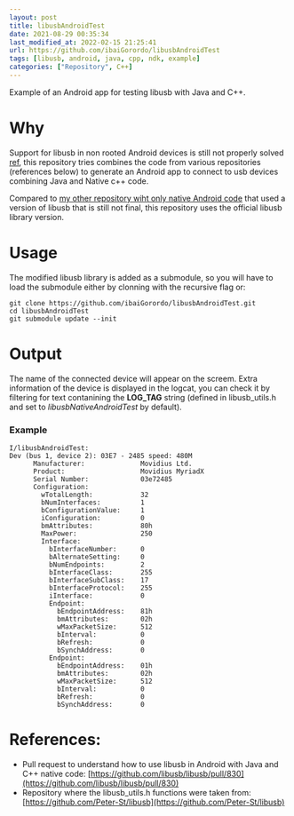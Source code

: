 ```yaml
---
layout: post
title: libusbAndroidTest
date: 2021-08-29 00:35:34 
last_modified_at: 2022-02-15 21:25:41 
url: https://github.com/ibaiGorordo/libusbAndroidTest
tags: [libusb, android, java, cpp, ndk, example]
categories: ["Repository", C++]
---
```

 Example of an Android app for testing libusb with Java and C++.
 
# Why
Support for libusb in non rooted Android devices is still not properly solved [ref](https://github.com/libusb/libusb/pull/874), this repository tries combines the code from various repositories (references below) to generate an Android app to connect to usb devices combining Java and Native c++ code.

Compared to [my other repository wiht only native Android code](https://github.com/ibaiGorordo/libusbNativeAndroidTest) that used a version of libusb that is still not final, this repository uses the official libusb library version.

# Usage
The modified libusb library is added as a submodule, so you will have to load the submodule either by clonning with the recursive flag or:

```
git clone https://github.com/ibaiGorordo/libusbAndroidTest.git
cd libusbAndroidTest
git submodule update --init
```

# Output
The name of the connected device will appear on the screem. Extra information of the device is displayed in the logcat, you can check it by filtering for text contanining the **LOG_TAG** string (defined in libusb_utils.h and set to *libusbNativeAndroidTest* by default).

### Example
```
I/libusbAndroidTest:
Dev (bus 1, device 2): 03E7 - 2485 speed: 480M
      Manufacturer:              Movidius Ltd.
      Product:                   Movidius MyriadX
      Serial Number:             03e72485
      Configuration:
        wTotalLength:            32
        bNumInterfaces:          1
        bConfigurationValue:     1
        iConfiguration:          0
        bmAttributes:            80h
        MaxPower:                250
        Interface:
          bInterfaceNumber:      0
          bAlternateSetting:     0
          bNumEndpoints:         2
          bInterfaceClass:       255
          bInterfaceSubClass:    17
          bInterfaceProtocol:    255
          iInterface:            0
          Endpoint:
            bEndpointAddress:    81h
            bmAttributes:        02h
            wMaxPacketSize:      512
            bInterval:           0
            bRefresh:            0
            bSynchAddress:       0
          Endpoint:
            bEndpointAddress:    01h
            bmAttributes:        02h
            wMaxPacketSize:      512
            bInterval:           0
            bRefresh:            0
            bSynchAddress:       0
```

# References:
- Pull request to understand how to use libusb in Android with Java and C++ native code: [https://github.com/libusb/libusb/pull/830](https://github.com/libusb/libusb/pull/830)
- Repository where the libusb_utils.h functions were taken from: [https://github.com/Peter-St/libusb](https://github.com/Peter-St/libusb)
